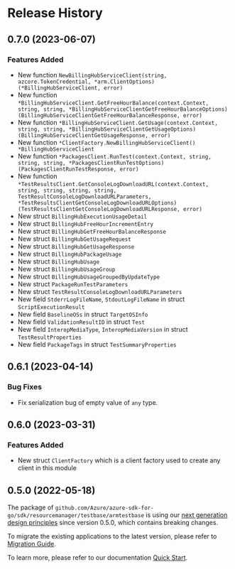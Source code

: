# Release History

## 0.7.0 (2023-06-07)
### Features Added

- New function `NewBillingHubServiceClient(string, azcore.TokenCredential, *arm.ClientOptions) (*BillingHubServiceClient, error)`
- New function `*BillingHubServiceClient.GetFreeHourBalance(context.Context, string, string, *BillingHubServiceClientGetFreeHourBalanceOptions) (BillingHubServiceClientGetFreeHourBalanceResponse, error)`
- New function `*BillingHubServiceClient.GetUsage(context.Context, string, string, *BillingHubServiceClientGetUsageOptions) (BillingHubServiceClientGetUsageResponse, error)`
- New function `*ClientFactory.NewBillingHubServiceClient() *BillingHubServiceClient`
- New function `*PackagesClient.RunTest(context.Context, string, string, string, *PackagesClientRunTestOptions) (PackagesClientRunTestResponse, error)`
- New function `*TestResultsClient.GetConsoleLogDownloadURL(context.Context, string, string, string, string, TestResultConsoleLogDownloadURLParameters, *TestResultsClientGetConsoleLogDownloadURLOptions) (TestResultsClientGetConsoleLogDownloadURLResponse, error)`
- New struct `BillingHubExecutionUsageDetail`
- New struct `BillingHubFreeHourIncrementEntry`
- New struct `BillingHubGetFreeHourBalanceResponse`
- New struct `BillingHubGetUsageRequest`
- New struct `BillingHubGetUsageResponse`
- New struct `BillingHubPackageUsage`
- New struct `BillingHubUsage`
- New struct `BillingHubUsageGroup`
- New struct `BillingHubUsageGroupedByUpdateType`
- New struct `PackageRunTestParameters`
- New struct `TestResultConsoleLogDownloadURLParameters`
- New field `StderrLogFileName`, `StdoutLogFileName` in struct `ScriptExecutionResult`
- New field `BaselineOSs` in struct `TargetOSInfo`
- New field `ValidationResultID` in struct `Test`
- New field `InteropMediaType`, `InteropMediaVersion` in struct `TestResultProperties`
- New field `PackageTags` in struct `TestSummaryProperties`


## 0.6.1 (2023-04-14)
### Bug Fixes

- Fix serialization bug of empty value of `any` type.


## 0.6.0 (2023-03-31)
### Features Added

- New struct `ClientFactory` which is a client factory used to create any client in this module


## 0.5.0 (2022-05-18)

The package of `github.com/Azure/azure-sdk-for-go/sdk/resourcemanager/testbase/armtestbase` is using our [next generation design principles](https://azure.github.io/azure-sdk/general_introduction.html) since version 0.5.0, which contains breaking changes.

To migrate the existing applications to the latest version, please refer to [Migration Guide](https://aka.ms/azsdk/go/mgmt/migration).

To learn more, please refer to our documentation [Quick Start](https://aka.ms/azsdk/go/mgmt).